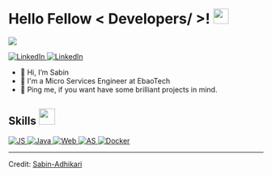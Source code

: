 <h1> Hello Fellow < Developers/ >! <img src = "https://raw.githubusercontent.com/MartinHeinz/MartinHeinz/master/wave.gif" width = 30px> </h1>
<p align='center'>
</p>

<p>
  <a href="https://github.com/DenverCoder1/readme-typing-svg"><img src="https://readme-typing-svg.herokuapp.com?&font=IBM+Plex+Sans&color=abcdef&size=20&lines=Welcome+to+my+GitHub+Profile!;I'm+a+MicroServices+Engineer;I'm+a+Software+engineer" /></a>
</p>

   <a href="https://www.linkedin.com/in/sabin-adhikari-37b95b18b" target="_blank">
    <img alt="LinkedIn" src="https://img.shields.io/badge/LinkedIn-0077B5?style=for-the-badge&logo=linkedin&logoColor=white">
  </a>   
   <a href="https://twitter.com/sabeenofficial" target="_blank">
    <img alt="LinkedIn" src="https://img.shields.io/twitter/follow/sabeenofficial?style=for-the-badge">
  </a>  
  
- 👋 Hi, I’m Sabin
- 💼 I'm a Micro Services Engineer at EbaoTech
- 💬 Ping me, if you want have some brilliant projects in mind.

<h2> Skills <img src = "https://media2.giphy.com/media/QssGEmpkyEOhBCb7e1/giphy.gif?cid=ecf05e47a0n3gi1bfqntqmob8g9aid1oyj2wr3ds3mg700bl&rid=giphy.gif" width = 32px> </h2>
    <a href="https://www.javascript.com/"><img alt="JS" src="https://img.shields.io/badge/Javascript-NodeJs%2C%20Angular%2C%20Vanilla-success?style=for-the-badge&logo=javacript">
  </a>
 <a href="https://www.java.com" target="_blank"> 
    <img alt="Java" src="https://img.shields.io/badge/Java-ED8B00?style=for-the-badge&logo=java&logoColor=white">
  </a>
  <a href="https://www.mysql.com/"><img alt="Web" src="https://img.shields.io/badge/HTML%2BCSS-%3C%2F%3E-blueviolet?style=for-the-badge&logo=html&logoColor=white">
    </a>
    <a href="https://developer.android.com/studio">
      <img alt="AS" src="https://img.shields.io/badge/Android%20Studio-Apps-ff69b4?style=for-the-badge&logo=javacript">
    </a>
 <a href="https://www.docker.com/"><img alt="Docker" src="https://img.shields.io/badge/Docker-2CA5E0?style=for-the-badge&logo=docker&logoColor=white"></a> 


----------------------------------------------------------------------
Credit: [Sabin-Adhikari](https://github.com/sabin-adhikari)

